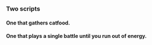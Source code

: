 ### Two scripts

#### One that gathers catfood.

#### One that plays a single battle until you run out of energy.

